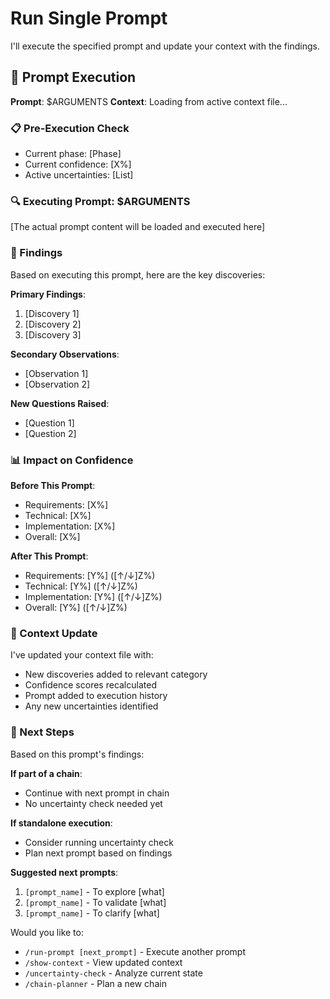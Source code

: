 # Run Single Prompt

I'll execute the specified prompt and update your context with the findings.

## 🎯 Prompt Execution

**Prompt**: $ARGUMENTS
**Context**: Loading from active context file...

### 📋 Pre-Execution Check

- Current phase: [Phase]
- Current confidence: [X%]
- Active uncertainties: [List]

### 🔍 Executing Prompt: $ARGUMENTS

[The actual prompt content will be loaded and executed here]

### 📝 Findings

Based on executing this prompt, here are the key discoveries:

**Primary Findings**:
1. [Discovery 1]
2. [Discovery 2]
3. [Discovery 3]

**Secondary Observations**:
- [Observation 1]
- [Observation 2]

**New Questions Raised**:
- [Question 1]
- [Question 2]

### 📊 Impact on Confidence

**Before This Prompt**:
- Requirements: [X%]
- Technical: [X%]
- Implementation: [X%]
- Overall: [X%]

**After This Prompt**:
- Requirements: [Y%] ([↑/↓]Z%)
- Technical: [Y%] ([↑/↓]Z%)
- Implementation: [Y%] ([↑/↓]Z%)
- Overall: [Y%] ([↑/↓]Z%)

### 💾 Context Update

I've updated your context file with:
- New discoveries added to relevant category
- Confidence scores recalculated
- Prompt added to execution history
- Any new uncertainties identified

### 🎯 Next Steps

Based on this prompt's findings:

**If part of a chain**:
- Continue with next prompt in chain
- No uncertainty check needed yet

**If standalone execution**:
- Consider running uncertainty check
- Plan next prompt based on findings

**Suggested next prompts**:
1. `[prompt_name]` - To explore [what]
2. `[prompt_name]` - To validate [what]
3. `[prompt_name]` - To clarify [what]

Would you like to:
- `/run-prompt [next_prompt]` - Execute another prompt
- `/show-context` - View updated context
- `/uncertainty-check` - Analyze current state
- `/chain-planner` - Plan a new chain